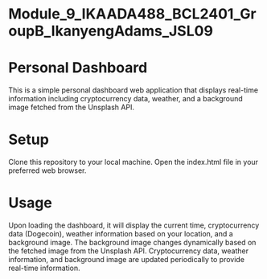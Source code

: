 # Module_9_IKAADA488_BCL2401_GroupB_IkanyengAdams_JSL09

# Personal Dashboard #
This is a simple personal dashboard web application that displays real-time information including cryptocurrency data, weather, and a background image fetched from the Unsplash API.


# Setup #
Clone this repository to your local machine.
Open the index.html file in your preferred web browser.

# Usage #
Upon loading the dashboard, it will display the current time, cryptocurrency data (Dogecoin), weather information based on your location, and a background image.
The background image changes dynamically based on the fetched image from the Unsplash API.
Cryptocurrency data, weather information, and background image are updated periodically to provide real-time information.


